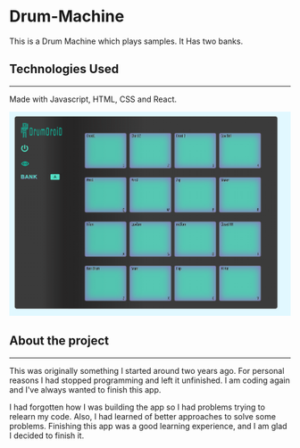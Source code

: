 # Drum-Machine

This is a Drum Machine which plays samples. It Has two banks.

## Technologies Used

---

Made with Javascript, HTML, CSS and React.

![Drum Droid image](DrumDroid.png)

## About the project

---

This was originally something I started around two years ago. For personal reasons I had stopped programming and left it unfinished. I am coding again and I've always wanted to finish this app. 

I had forgotten how I was building the app so I had problems trying to relearn my code. Also, I had learned of better approaches to solve some problems. Finishing this app was a good learning experience, and I am glad I decided to finish it. 
